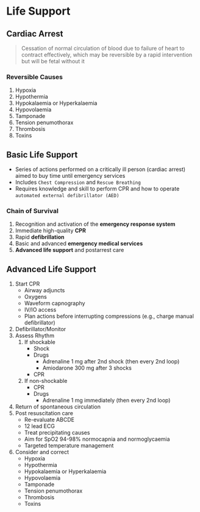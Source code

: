 # Life Support

## Cardiac Arrest

> Cessation of normal circulation of blood due to failure of heart to contract effectively, which may be reversible by a rapid intervention but will be fetal without it

### Reversible Causes

1. Hypoxia
1. Hypothermia
1. Hypokalaemia or Hyperkalaemia
1. Hypovolaemia
1. Tamponade
1. Tension penumothorax
1. Thrombosis
1. Toxins

## Basic Life Support

- Series of actions performed on a critically ill person (cardiac arrest) aimed to buy time until emergency services
- Includes `Chest Compression` and `Rescue Breathing`
- Requires knowledge and skill to perform CPR and how to operate `automated external defibrillator (AED)`

### Chain of Survival

1. Recognition and activation of the **emergency response system**
1. Immediate high-quality **CPR**
1. Rapid **defibrillation**
1. Basic and advanced **emergency medical services**
1. **Advanced life support** and postarrest care

## Advanced Life Support

1. Start CPR
   - Airway adjuncts
   - Oxygens
   - Waveform capnography
   - IV/IO access
   - Plan actions before interrupting compressions (e.g., charge manual defibrillator)
1. Defibrillator/Monitor
1. Assess Rhythm
   1. If shockable
      - Shock
      - Drugs
        - Adrenaline 1 mg after 2nd shock (then every 2nd loop)
        - Amiodarone 300 mg after 3 shocks
      - CPR
   1. If non-shockable
      - CPR
      - Drugs
        - Adrenaline 1 mg immediately (then every 2nd loop)
1. Return of spontaneous circulation
1. Post resuscitation care
   - Re-evaluate ABCDE
   - 12 lead ECG
   - Treat precipitating causes
   - Aim for SpO2 94-98% normocapnia and normoglycaemia
   - Targeted temperature management
1. Consider and correct
   - Hypoxia
   - Hypothermia
   - Hypokalaemia or Hyperkalaemia
   - Hypovolaemia
   - Tamponade
   - Tension penumothorax
   - Thrombosis
   - Toxins
